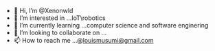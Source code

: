 - 👋 Hi, I’m @Xenonwld
- 👀 I’m interested in ...IoT\robotics
- 🌱 I’m currently learning ...computer science and software enginering
- 💞️ I’m looking to collaborate on ...
- 📫 How to reach me ...@louismusumi@gmail.com

<!---
Xenonwld/Xenonwld is a ✨ special ✨ repository because its `README.md` (this file) appears on your GitHub profile.
You can click the Preview link to take a look at your changes.
--->
